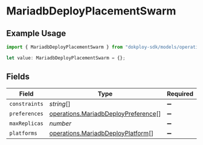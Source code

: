 # MariadbDeployPlacementSwarm

## Example Usage

```typescript
import { MariadbDeployPlacementSwarm } from "dokploy-sdk/models/operations";

let value: MariadbDeployPlacementSwarm = {};
```

## Fields

| Field                                                                                      | Type                                                                                       | Required                                                                                   | Description                                                                                |
| ------------------------------------------------------------------------------------------ | ------------------------------------------------------------------------------------------ | ------------------------------------------------------------------------------------------ | ------------------------------------------------------------------------------------------ |
| `constraints`                                                                              | *string*[]                                                                                 | :heavy_minus_sign:                                                                         | N/A                                                                                        |
| `preferences`                                                                              | [operations.MariadbDeployPreference](../../models/operations/mariadbdeploypreference.md)[] | :heavy_minus_sign:                                                                         | N/A                                                                                        |
| `maxReplicas`                                                                              | *number*                                                                                   | :heavy_minus_sign:                                                                         | N/A                                                                                        |
| `platforms`                                                                                | [operations.MariadbDeployPlatform](../../models/operations/mariadbdeployplatform.md)[]     | :heavy_minus_sign:                                                                         | N/A                                                                                        |